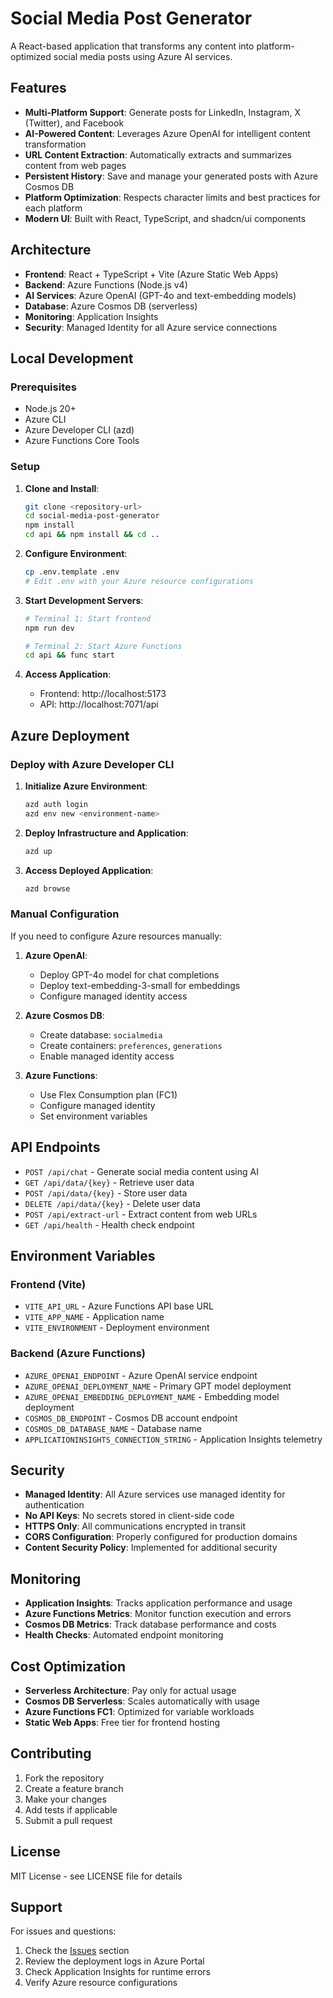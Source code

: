 # Social Media Post Generator

A React-based application that transforms any content into platform-optimized social media posts using Azure AI services.

## Features

- **Multi-Platform Support**: Generate posts for LinkedIn, Instagram, X (Twitter), and Facebook
- **AI-Powered Content**: Leverages Azure OpenAI for intelligent content transformation
- **URL Content Extraction**: Automatically extracts and summarizes content from web pages
- **Persistent History**: Save and manage your generated posts with Azure Cosmos DB
- **Platform Optimization**: Respects character limits and best practices for each platform
- **Modern UI**: Built with React, TypeScript, and shadcn/ui components

## Architecture

- **Frontend**: React + TypeScript + Vite (Azure Static Web Apps)
- **Backend**: Azure Functions (Node.js v4)
- **AI Services**: Azure OpenAI (GPT-4o and text-embedding models)
- **Database**: Azure Cosmos DB (serverless)
- **Monitoring**: Application Insights
- **Security**: Managed Identity for all Azure service connections

## Local Development

### Prerequisites

- Node.js 20+
- Azure CLI
- Azure Developer CLI (azd)
- Azure Functions Core Tools

### Setup

1. **Clone and Install**:
   ```bash
   git clone <repository-url>
   cd social-media-post-generator
   npm install
   cd api && npm install && cd ..
   ```

2. **Configure Environment**:
   ```bash
   cp .env.template .env
   # Edit .env with your Azure resource configurations
   ```

3. **Start Development Servers**:
   ```bash
   # Terminal 1: Start frontend
   npm run dev
   
   # Terminal 2: Start Azure Functions
   cd api && func start
   ```

4. **Access Application**:
   - Frontend: http://localhost:5173
   - API: http://localhost:7071/api

## Azure Deployment

### Deploy with Azure Developer CLI

1. **Initialize Azure Environment**:
   ```bash
   azd auth login
   azd env new <environment-name>
   ```

2. **Deploy Infrastructure and Application**:
   ```bash
   azd up
   ```

3. **Access Deployed Application**:
   ```bash
   azd browse
   ```

### Manual Configuration

If you need to configure Azure resources manually:

1. **Azure OpenAI**:
   - Deploy GPT-4o model for chat completions
   - Deploy text-embedding-3-small for embeddings
   - Configure managed identity access

2. **Azure Cosmos DB**:
   - Create database: `socialmedia`
   - Create containers: `preferences`, `generations`
   - Enable managed identity access

3. **Azure Functions**:
   - Use Flex Consumption plan (FC1)
   - Configure managed identity
   - Set environment variables

## API Endpoints

- `POST /api/chat` - Generate social media content using AI
- `GET /api/data/{key}` - Retrieve user data
- `POST /api/data/{key}` - Store user data
- `DELETE /api/data/{key}` - Delete user data
- `POST /api/extract-url` - Extract content from web URLs
- `GET /api/health` - Health check endpoint

## Environment Variables

### Frontend (Vite)
- `VITE_API_URL` - Azure Functions API base URL
- `VITE_APP_NAME` - Application name
- `VITE_ENVIRONMENT` - Deployment environment

### Backend (Azure Functions)
- `AZURE_OPENAI_ENDPOINT` - Azure OpenAI service endpoint
- `AZURE_OPENAI_DEPLOYMENT_NAME` - Primary GPT model deployment
- `AZURE_OPENAI_EMBEDDING_DEPLOYMENT_NAME` - Embedding model deployment
- `COSMOS_DB_ENDPOINT` - Cosmos DB account endpoint
- `COSMOS_DB_DATABASE_NAME` - Database name
- `APPLICATIONINSIGHTS_CONNECTION_STRING` - Application Insights telemetry

## Security

- **Managed Identity**: All Azure services use managed identity for authentication
- **No API Keys**: No secrets stored in client-side code
- **HTTPS Only**: All communications encrypted in transit
- **CORS Configuration**: Properly configured for production domains
- **Content Security Policy**: Implemented for additional security

## Monitoring

- **Application Insights**: Tracks application performance and usage
- **Azure Functions Metrics**: Monitor function execution and errors
- **Cosmos DB Metrics**: Track database performance and costs
- **Health Checks**: Automated endpoint monitoring

## Cost Optimization

- **Serverless Architecture**: Pay only for actual usage
- **Cosmos DB Serverless**: Scales automatically with usage
- **Azure Functions FC1**: Optimized for variable workloads
- **Static Web Apps**: Free tier for frontend hosting

## Contributing

1. Fork the repository
2. Create a feature branch
3. Make your changes
4. Add tests if applicable
5. Submit a pull request

## License

MIT License - see LICENSE file for details

## Support

For issues and questions:
1. Check the [Issues](../../issues) section
2. Review the deployment logs in Azure Portal
3. Check Application Insights for runtime errors
4. Verify Azure resource configurations
